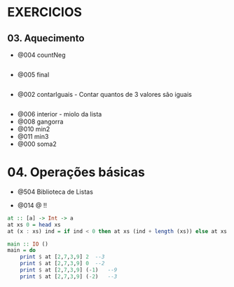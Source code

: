 # EXERCICIOS

## 03. Aquecimento

- @004 countNeg
```Haskell

```

- @005 final
```hs
```

- @002 contarIguais - Contar quantos de 3 valores são iguais
```hs
```

- @006 interior - miolo da lista
- @008 gangorra
- @010 min2
- @011 min3
- @000 soma2

# 04. Operações básicas

- @504 Biblioteca de Listas

- @014 @ !!
```haskell
at :: [a] -> Int -> a
at xs 0 = head xs
at (x : xs) ind = if ind < 0 then at xs (ind + length (xs)) else at xs (ind - 1)

main :: IO ()
main = do
    print $ at [2,7,3,9] 2  --3
    print $ at [2,7,3,9] 0  --2
    print $ at [2,7,3,9] (-1)   --9
    print $ at [2,7,3,9] (-2)   --3
```